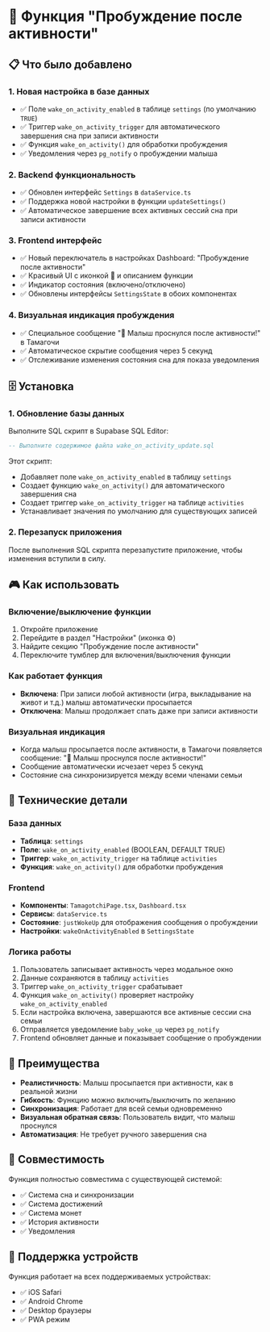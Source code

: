 # 🌅 Функция "Пробуждение после активности"

## 📋 Что было добавлено

### 1. **Новая настройка в базе данных**
- ✅ Поле `wake_on_activity_enabled` в таблице `settings` (по умолчанию `TRUE`)
- ✅ Триггер `wake_on_activity_trigger` для автоматического завершения сна при записи активности
- ✅ Функция `wake_on_activity()` для обработки пробуждения
- ✅ Уведомления через `pg_notify` о пробуждении малыша

### 2. **Backend функциональность**
- ✅ Обновлен интерфейс `Settings` в `dataService.ts`
- ✅ Поддержка новой настройки в функции `updateSettings()`
- ✅ Автоматическое завершение всех активных сессий сна при записи активности

### 3. **Frontend интерфейс**
- ✅ Новый переключатель в настройках Dashboard: "Пробуждение после активности"
- ✅ Красивый UI с иконкой 🌅 и описанием функции
- ✅ Индикатор состояния (включено/отключено)
- ✅ Обновлены интерфейсы `SettingsState` в обоих компонентах

### 4. **Визуальная индикация пробуждения**
- ✅ Специальное сообщение "🌅 Малыш проснулся после активности!" в Тамагочи
- ✅ Автоматическое скрытие сообщения через 5 секунд
- ✅ Отслеживание изменения состояния сна для показа уведомления

## 🗄️ Установка

### 1. Обновление базы данных
Выполните SQL скрипт в Supabase SQL Editor:

```sql
-- Выполните содержимое файла wake_on_activity_update.sql
```

Этот скрипт:
- Добавляет поле `wake_on_activity_enabled` в таблицу `settings`
- Создает функцию `wake_on_activity()` для автоматического завершения сна
- Создает триггер `wake_on_activity_trigger` на таблице `activities`
- Устанавливает значения по умолчанию для существующих записей

### 2. Перезапуск приложения
После выполнения SQL скрипта перезапустите приложение, чтобы изменения вступили в силу.

## 🎮 Как использовать

### Включение/выключение функции
1. Откройте приложение
2. Перейдите в раздел "Настройки" (иконка ⚙️)
3. Найдите секцию "Пробуждение после активности"
4. Переключите тумблер для включения/выключения функции

### Как работает функция
- **Включена**: При записи любой активности (игра, выкладывание на живот и т.д.) малыш автоматически просыпается
- **Отключена**: Малыш продолжает спать даже при записи активности

### Визуальная индикация
- Когда малыш просыпается после активности, в Тамагочи появляется сообщение: "🌅 Малыш проснулся после активности!"
- Сообщение автоматически исчезает через 5 секунд
- Состояние сна синхронизируется между всеми членами семьи

## 🔧 Технические детали

### База данных
- **Таблица**: `settings`
- **Поле**: `wake_on_activity_enabled` (BOOLEAN, DEFAULT TRUE)
- **Триггер**: `wake_on_activity_trigger` на таблице `activities`
- **Функция**: `wake_on_activity()` для обработки пробуждения

### Frontend
- **Компоненты**: `TamagotchiPage.tsx`, `Dashboard.tsx`
- **Сервисы**: `dataService.ts`
- **Состояние**: `justWokeUp` для отображения сообщения о пробуждении
- **Настройки**: `wakeOnActivityEnabled` в `SettingsState`

### Логика работы
1. Пользователь записывает активность через модальное окно
2. Данные сохраняются в таблицу `activities`
3. Триггер `wake_on_activity_trigger` срабатывает
4. Функция `wake_on_activity()` проверяет настройку `wake_on_activity_enabled`
5. Если настройка включена, завершаются все активные сессии сна семьи
6. Отправляется уведомление `baby_woke_up` через `pg_notify`
7. Frontend обновляет данные и показывает сообщение о пробуждении

## 🎯 Преимущества

- **Реалистичность**: Малыш просыпается при активности, как в реальной жизни
- **Гибкость**: Функцию можно включить/выключить по желанию
- **Синхронизация**: Работает для всей семьи одновременно
- **Визуальная обратная связь**: Пользователь видит, что малыш проснулся
- **Автоматизация**: Не требует ручного завершения сна

## 🔄 Совместимость

Функция полностью совместима с существующей системой:
- ✅ Система сна и синхронизации
- ✅ Система достижений
- ✅ Система монет
- ✅ История активности
- ✅ Уведомления

## 📱 Поддержка устройств

Функция работает на всех поддерживаемых устройствах:
- ✅ iOS Safari
- ✅ Android Chrome
- ✅ Desktop браузеры
- ✅ PWA режим
